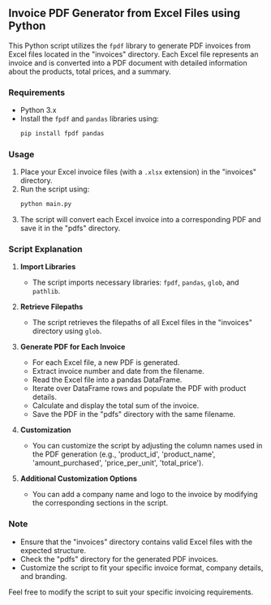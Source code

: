 ## Invoice PDF Generator from Excel Files using Python

This Python script utilizes the `fpdf` library to generate PDF invoices from Excel files located in the "invoices" directory. Each Excel file represents an invoice and is converted into a PDF document with detailed information about the products, total prices, and a summary.

### Requirements
- Python 3.x
- Install the `fpdf` and `pandas` libraries using:
  ```bash
  pip install fpdf pandas
  ```

### Usage
1. Place your Excel invoice files (with a `.xlsx` extension) in the "invoices" directory.
2. Run the script using:
    ```bash
    python main.py
    ```
3. The script will convert each Excel invoice into a corresponding PDF and save it in the "pdfs" directory.

### Script Explanation

1. **Import Libraries**
   - The script imports necessary libraries: `fpdf`, `pandas`, `glob`, and `pathlib`.

2. **Retrieve Filepaths**
   - The script retrieves the filepaths of all Excel files in the "invoices" directory using `glob`.

3. **Generate PDF for Each Invoice**
   - For each Excel file, a new PDF is generated.
   - Extract invoice number and date from the filename.
   - Read the Excel file into a pandas DataFrame.
   - Iterate over DataFrame rows and populate the PDF with product details.
   - Calculate and display the total sum of the invoice.
   - Save the PDF in the "pdfs" directory with the same filename.

4. **Customization**
   - You can customize the script by adjusting the column names used in the PDF generation (e.g., 'product_id', 'product_name', 'amount_purchased', 'price_per_unit', 'total_price').

5. **Additional Customization Options**
   - You can add a company name and logo to the invoice by modifying the corresponding sections in the script.

### Note
- Ensure that the "invoices" directory contains valid Excel files with the expected structure.
- Check the "pdfs" directory for the generated PDF invoices.
- Customize the script to fit your specific invoice format, company details, and branding.

Feel free to modify the script to suit your specific invoicing requirements.
